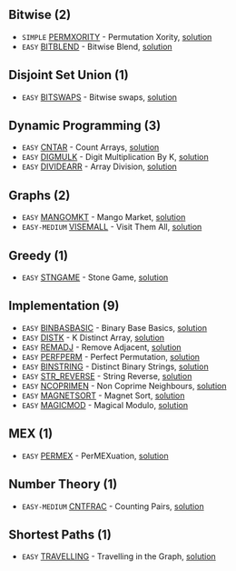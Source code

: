 ## Bitwise (2)
* `SIMPLE` [PERMXORITY](https://www.codechef.com/problems/PERMXORITY) - Permutation Xority, [solution](./PERMXORITY)
* `EASY` [BITBLEND](https://www.codechef.com/problems/BITBLEND) - Bitwise Blend, [solution](./BITBLEND)

## Disjoint Set Union (1)
* `EASY` [BITSWAPS](https://www.codechef.com/problems/BITSWAPS) - Bitwise swaps, [solution](./BITSWAPS)

## Dynamic Programming (3)
* `EASY` [CNTAR](https://www.codechef.com/problems/CNTAR) - Count Arrays, [solution](./CNTAR)
* `EASY` [DIGMULK](https://www.codechef.com/problems/DIGMULK) - Digit Multiplication By K, [solution](./DIGMULK)
* `EASY` [DIVIDEARR](https://www.codechef.com/problems/DIVIDEARR) - Array Division, [solution](./DIVIDEARR)

## Graphs (2)
* `EASY` [MANGOMKT](https://www.codechef.com/problems/MANGOMKT) - Mango Market, [solution](./MANGOMKT)
* `EASY-MEDIUM` [VISEMALL](https://www.codechef.com/problems/VISEMALL) - Visit Them All, [solution](./VISEMALL)

## Greedy (1)
* `EASY` [STNGAME](https://www.codechef.com/problems/STNGAME) - Stone Game, [solution](./STNGAME)

## Implementation (9)
* `EASY` [BINBASBASIC](https://www.codechef.com/problems/BINBASBASIC) - Binary Base Basics, [solution](./BINBASBASIC)
* `EASY` [DISTK](https://www.codechef.com/problems/DISTK) - K Distinct Array, [solution](./DISTK)
* `EASY` [REMADJ](https://www.codechef.com/problems/REMADJ) - Remove Adjacent, [solution](./REMADJ)
* `EASY` [PERFPERM](https://www.codechef.com/problems/PERFPERM) - Perfect Permutation, [solution](./PERFPERM)
* `EASY` [BINSTRING](https://www.codechef.com/problems/BINSTRING) - Distinct Binary Strings, [solution](./BINSTRING)
* `EASY` [STR_REVERSE](https://www.codechef.com/problems/STR_REVERSE) - String Reverse, [solution](./STR_REVERSE)
* `EASY` [NCOPRIMEN](https://www.codechef.com/problems/NCOPRIMEN) - Non Coprime Neighbours, [solution](./NCOPRIMEN)
* `EASY` [MAGNETSORT](https://www.codechef.com/problems/MAGNETSORT) - Magnet Sort, [solution](./MAGNETSORT)
* `EASY` [MAGICMOD](https://www.codechef.com/problems/MAGICMOD) - Magical Modulo, [solution](./MAGICMOD)

## MEX (1)
* `EASY` [PERMEX](https://www.codechef.com/problems/PERMEX) - PerMEXuation, [solution](./PERMEX)

## Number Theory (1)
* `EASY-MEDIUM` [CNTFRAC](https://www.codechef.com/problems/CNTFRAC) - Counting Pairs, [solution](./CNTFRAC)

## Shortest Paths (1)
* `EASY` [TRAVELLING](https://www.codechef.com/problems/TRAVELLING) - Travelling in the Graph, [solution](./TRAVELLING)
